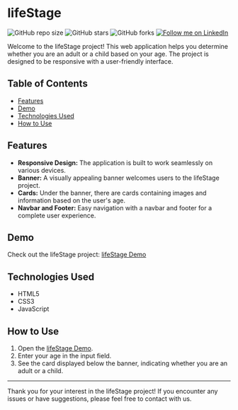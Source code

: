 # lifeStage

![GitHub repo size](https://img.shields.io/github/repo-size/rockyhaque/lifeStage)
![GitHub stars](https://img.shields.io/github/stars/rockyhaque/lifeStage?style=social)
![GitHub forks](https://img.shields.io/github/forks/rockyhaque/lifeStage?style=social)
[![Follow me on LinkedIn](https://img.shields.io/badge/-LinkedIn-blue?style=flat-square&logo=linkedin&logoColor=white&link=https://www.linkedin.com/in/rockyhaque/)](https://www.linkedin.com/in/rockyhaque/)

Welcome to the lifeStage project! This web application helps you determine whether you are an adult or a child based on your age. The project is designed to be responsive with a user-friendly interface.

## Table of Contents

- [Features](#features)
- [Demo](#demo)
- [Technologies Used](#technologies-used)
- [How to Use](#how-to-use)

## Features

- **Responsive Design:** The application is built to work seamlessly on various devices.
- **Banner:** A visually appealing banner welcomes users to the lifeStage project.
- **Cards:** Under the banner, there are cards containing images and information based on the user's age.
- **Navbar and Footer:** Easy navigation with a navbar and footer for a complete user experience.

## Demo

Check out the lifeStage project: [lifeStage Demo](https://rockyhaque.github.io/lifeStage/)

## Technologies Used

- HTML5
- CSS3
- JavaScript

## How to Use

1. Open the [lifeStage Demo](https://rockyhaque.github.io/lifeStage/).
2. Enter your age in the input field.
3. See the card displayed below the banner, indicating whether you are an adult or a child.


---

Thank you for your interest in the lifeStage project! If you encounter any issues or have suggestions, please feel free to contact with us. 

